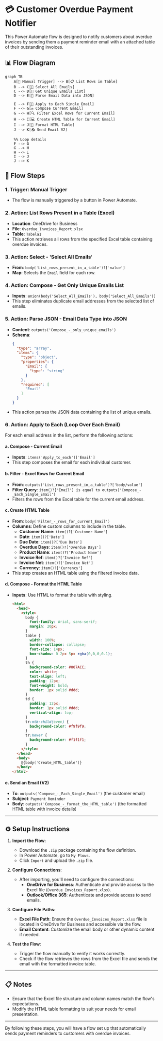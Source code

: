 # 💳 Customer Overdue Payment Notifier

This Power Automate flow is designed to notify customers about overdue invoices by sending them a payment reminder email with an attached table of their outstanding invoices.

## 📊 Flow Diagram

```mermaid
graph TB
    A[🔔 Manual Trigger] --> B[📋 List Rows in Table]
    B --> C[📧 Select All Emails]
    C --> D[🔑 Get Unique Emails List]
    D --> E[📂 Parse Email Data into JSON]

    E --> F[🔄 Apply to Each Single Email]
    F --> G[✉️ Compose Current Email]
    G --> H[🔍 Filter Excel Rows for Current Email]
    H --> I[💻 Create HTML Table for Current Email]
    I --> J[🎨 Format HTML Table]
    J --> K[📤 Send Email V2]

    %% Loop details
    F --> G
    G --> H
    H --> I
    I --> J
    J --> K
```

## 📝 Flow Steps

### 1. Trigger: **Manual Trigger**
- The flow is manually triggered by a button in Power Automate.

### 2. Action: **List Rows Present in a Table (Excel)**
- **Location**: OneDrive for Business
- **File**: `Overdue_Invoices_Report.xlsx`
- **Table**: `Tabela1`
- This action retrieves all rows from the specified Excel table containing overdue invoices.

### 3. Action: **Select - 'Select All Emails'**
- **From**: `body('List_rows_present_in_a_table')?['value']`
- **Map**: Selects the `Email` field for each row.
  
### 4. Action: **Compose - Get Only Unique Emails List**
- **Inputs**: `union(body('Select_All_Emails'), body('Select_All_Emails'))`
- This step eliminates duplicate email addresses from the selected list of emails.

### 5. Action: **Parse JSON - Email Data Type into JSON**
- **Content**: `outputs('Compose_-_only_unique_emails')`
- **Schema**:
  ```json
  {
    "type": "array",
    "items": {
      "type": "object",
      "properties": {
        "Email": {
          "type": "string"
        }
      },
      "required": [
        "Email"
      ]
    }
  }
  ```
- This action parses the JSON data containing the list of unique emails.

### 6. Action: **Apply to Each (Loop Over Each Email)**
For each email address in the list, perform the following actions:

#### a. **Compose - Current Email**
- **Inputs**: `items('Apply_to_each')['Email']`
- This step composes the email for each individual customer.

#### b. **Filter - Excel Rows for Current Email**
- **From**: `outputs('List_rows_present_in_a_table')?['body/value']`
- **Filter Query**: `item()?['Email'] is equal to outputs('Compose_-_Each_Single_Email')`
- Filters the rows from the Excel table for the current email address.

#### c. **Create HTML Table**
- **From**: `body('Filter_-_rows_for_current_Email')`
- **Columns**: Define custom columns to include in the table.
  - **Customer Name**: `item()?['Customer Name']`
  - **Date**: `item()?['Date']`
  - **Due Date**: `item()?['Due Date']`
  - **Overdue Days**: `item()?['Overdue Days']`
  - **Product Name**: `item()?['Product Name']`
  - **Invoice Ref**: `item()?['Invoice Ref']`
  - **Invoice Net**: `item()?['Invoice Net']`
  - **Currency**: `item()?['Currency']`
- This step creates an HTML table using the filtered invoice data.

#### d. **Compose - Format the HTML Table**
- **Inputs**: Use HTML to format the table with styling.
  ```html
  <html>
    <head>
      <style>
        body {
          font-family: Arial, sans-serif;
          margin: 20px;
        }
        table {
          width: 100%;
          border-collapse: collapse;
          font-size: 14px;
          box-shadow: 0 2px 5px rgba(0,0,0,0.1);
        }
        th {
          background-color: #007ACC;
          color: white;
          text-align: left;
          padding: 12px;
          font-weight: bold;
          border: 1px solid #ddd;
        }
        td {
          padding: 12px;
          border: 1px solid #ddd;
          vertical-align: top;
        }
        tr:nth-child(even) {
          background-color: #f9f9f9;
        }
        tr:hover {
          background-color: #f1f1f1;
        }
      </style>
    </head>
    <body>
      @{body('Create_HTML_table')}
    </body>
  </html>
  ```

#### e. **Send an Email (V2)**
- **To**: `outputs('Compose_-_Each_Single_Email')` (the customer email)
- **Subject**: `Payment Reminder`
- **Body**: `outputs('Compose_-_format_the_HTML_table')` (the formatted HTML table with invoice details)

---

## ⚙️ Setup Instructions

1. **Import the Flow**:
   - Download the `.zip` package containing the flow definition.
   - In Power Automate, go to `My Flows`.
   - Click `Import` and upload the `.zip` file.
   
2. **Configure Connections**:
   - After importing, you'll need to configure the connections:
     - **OneDrive for Business**: Authenticate and provide access to the Excel file (`Overdue_Invoices_Report.xlsx`).
     - **Outlook/Office 365**: Authenticate and provide access to send emails.

3. **Configure File Paths**:
   - **Excel File Path**: Ensure the `Overdue_Invoices_Report.xlsx` file is located in OneDrive for Business and accessible via the flow.
   - **Email Content**: Customize the email body or other dynamic content if needed.

4. **Test the Flow**:
   - Trigger the flow manually to verify it works correctly.
   - Check if the flow retrieves the rows from the Excel file and sends the email with the formatted invoice table.

---

## 📋 Notes
- Ensure that the Excel file structure and column names match the flow's expectations.
- Modify the HTML table formatting to suit your needs for email presentation.

---

By following these steps, you will have a flow set up that automatically sends payment reminders to customers with overdue invoices.



